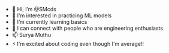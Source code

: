 - 👋 Hi, I’m @SMcds
- 👀 I'm interested in practicing ML models
- 🌱 I’m currently learning basics
- 💞️ I can connect with people who are engineering enthusiasts 
- 📫 Surya Muthu
- ⚡ I'm excited about coding even though I'm average!!

<!---
SMcds/SMcds is a ✨ special ✨ repository because its `README.md` (this file) appears on your GitHub profile.
You can click the Preview link to take a look at your changes.
--->
